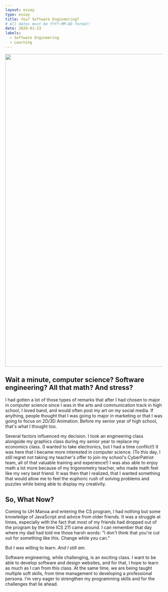```yaml
---
layout: essay
type: essay
title: You? Software Engineering?
# All dates must be YYYY-MM-DD format!
date: 2020-01-23
labels:
  - Software Engineering
  - Learning
---
```


<img class="ui medium middle floated rounded image" vertical-align="right" src="/images/keybpard.jpg" length="800" width="1000">

## Wait a minute, computer science? Software engineering? All that math? And stress?

I had gotten a lot of those types of remarks that after I had chosen to major in computer science since I was in the arts and communication track in high school, I loved band, and would often post my art on my social media. If anything, people thought that I was going to major in marketing or that I was going to focus on 2D/3D Animation. Before my senior year of high school, that's what I thought too.

Several factors influenced my decision. I took an engineering class alongside my graphics class during my senior year to replace my economics class. (I wanted to take electronics, but I had a time conflict!) It was here that I became more interested in computer science. (To this day, I still regret not taking my teacher's offer to join my school's CyberPatriot team, all of that valuable training and experience!) I was also able to enjoy math a lot more because of my trigonometry teacher, who made math feel like my very best friend. It was then that I realized, that I wanted something that would allow me to feel the euphoric rush of solving problems and puzzles while being able to display my creativity. 

## So, What Now?

Coming to UH Manoa and entering the CS program, I had nothing but some knowledge of JavaScript and advice from older friends. It was a struggle at times, especially with the fact that most of my friends had dropped out of the program by the time ICS 211 came around. I can remember that day where my dad had told me those harsh words: "I don't think that you're cut out for something like this. Change while you can." 

But I was willing to learn. _And I still am._

Software engineering, while challenging, is an exciting class. I want to be able to develop software and design websites, and for that, I hope to learn as much as I can from this class. At the same time, we are being taught multiple soft skills, from time management to developing a professional persona. I'm very eager to strengthen my programming skills and for the challenges that lie ahead. 
